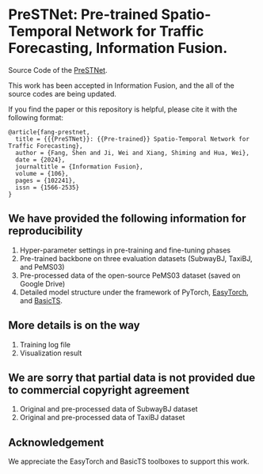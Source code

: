 # PreSTNet: Pre-trained Spatio-Temporal Network for Traffic Forecasting, Information Fusion.

Source Code of the [PreSTNet](https://www.sciencedirect.com/science/article/pii/S1566253524000198).

This work has been accepted in Information Fusion, and the all of the source codes are being updated. 

If you find the paper or this repository is helpful, please cite it with the following format:

```
@article{fang-prestnet,
  title = {{{PreSTNet}}: {{Pre-trained}} Spatio-Temporal Network for Traffic Forecasting},
  author = {Fang, Shen and Ji, Wei and Xiang, Shiming and Hua, Wei},
  date = {2024},
  journaltitle = {Information Fusion},
  volume = {106},
  pages = {102241},
  issn = {1566-2535}
}
```

## We have provided the following information for reproducibility
1. Hyper-parameter settings in pre-training and fine-tuning phases
2. Pre-trained backbone on three evaluation datasets (SubwayBJ, TaxiBJ, and PeMS03)
3. Pre-processed data of the open-source PeMS03 dataset (saved on Google Drive)
4. Detailed model structure under the framework of PyTorch, [EasyTorch](https://github.com/cnstark/easytorch), and [BasicTS](https://github.com/zezhishao/BasicTS).

## More details is on the way
1. Training log file
2. Visualization result

## We are sorry that partial data is not provided due to commercial copyright agreement
1. Original and pre-processed data of SubwayBJ dataset
2. Original and pre-processed data of TaxiBJ dataset

## Acknowledgement
We appreciate the EasyTorch and BasicTS toolboxes to support this work.
